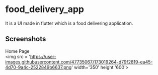 # food_delivery_app

It is a UI made in flutter which is a food delivering application.

## Screenshots

Home Page
<br>
<img src = 'https://user-images.githubusercontent.com/47735067/173019264-d79f2819-ea45-4d70-9a4c-2522849b6637.png' width='350' height '600'>
